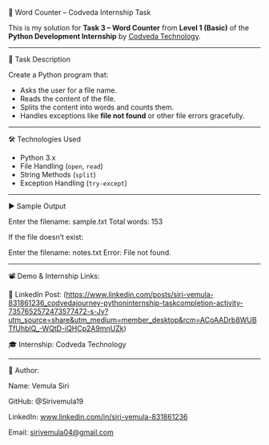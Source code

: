 📄 Word Counter – Codveda Internship Task

This is my solution for **Task 3 – Word Counter** from **Level 1 (Basic)** of the **Python Development Internship** by [Codveda Technology](https://www.codveda.com).

---

📝 Task Description

Create a Python program that:
- Asks the user for a file name.
- Reads the content of the file.
- Splits the content into words and counts them.
- Handles exceptions like **file not found** or other file errors gracefully.

---
 🛠️ Technologies Used

- Python 3.x
- File Handling (`open`, `read`)
- String Methods (`split`)
- Exception Handling (`try-except`)

---

▶️ Sample Output

Enter the filename: sample.txt
Total words: 153

If the file doesn’t exist:

Enter the filename: notes.txt
Error: File not found.

---

📽️ Demo & Internship Links: 

🔗 LinkedIn Post: (https://www.linkedin.com/posts/siri-vemula-831861236_codvedajourney-pythoninternship-taskcompletion-activity-7357652572473577472-s-Jv?utm_source=share&utm_medium=member_desktop&rcm=ACoAADrb8WUBTfUhblQ_-WQtD-iQHCp2A9mnUZk)

🎓 Internship: Codveda Technology

---

👤 Author:

Name: Vemula Siri

GitHub: @Sirivemula19

LinkedIn: www.linkedin.com/in/siri-vemula-831861236

Email: sirivemula04@gmail.com


